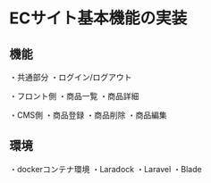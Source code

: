 # ECサイト基本機能の実装

## 機能
・共通部分
    ・ログイン/ログアウト

・フロント側
    ・商品一覧
    ・商品詳細

・CMS側
    ・商品登録
    ・商品削除
    ・商品編集

## 環境
・dockerコンテナ環境
・Laradock
・Laravel
・Blade
